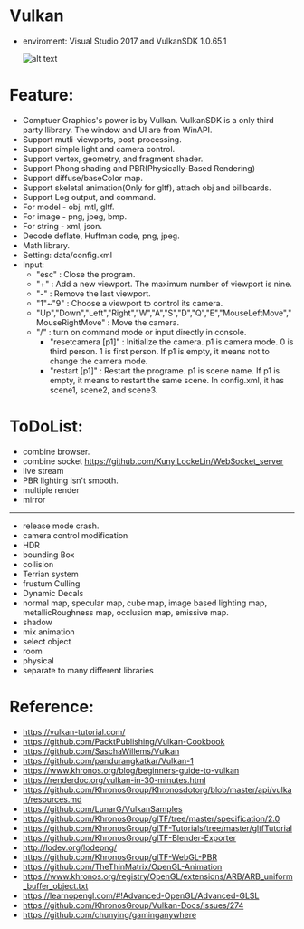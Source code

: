 # Vulkan
  - enviroment: Visual Studio 2017 and VulkanSDK 1.0.65.1
  
    ![alt text](https://github.com/KunyiLockeLin/Vulkan/blob/master/sample01.jpg)
    
# Feature:
  - Comptuer Graphics's power is by Vulkan. VulkanSDK is a only third party llibrary. The window and UI are from WinAPI.
  - Support mutli-viewports, post-processing.
  - Support simple light and camera control.
  - Support vertex, geometry, and fragment shader.
  - Support Phong shading and PBR(Physically-Based Rendering)
  - Support diffuse/baseColor map.
  - Support skeletal animation(Only for gltf), attach obj and billboards.
  - Support Log output, and command.
  - For model  - obj, mtl, gltf.
  - For image  - png, jpeg, bmp.
  - For string - xml, json.
  - Decode deflate, Huffman code, png, jpeg.
  - Math library.
  - Setting: data/config.xml
  - Input:
    - "esc" : Close the program.
    - "+" : Add a new viewport. The maximum number of viewport is nine.
    - "-" : Remove the last viewport.
    - "1"~"9" : Choose a viewport to control its camera.
    - "Up","Down","Left","Right","W","A","S","D","Q","E","MouseLeftMove","MouseRightMove" : Move the camera.
    - "/" : turn on command mode or input directly in console.
      - "resetcamera [p1]" : Initialize the camera. p1 is camera mode. 0 is third person. 1 is first person. If p1 is empty, it means not to change the camera mode.
      - "restart [p1]" : Restart the programe. p1 is scene name. If p1 is empty, it means to restart the same scene. In config.xml, it has scene1, scene2, and scene3.
      
# ToDoList:
  - combine browser.
  - combine socket https://github.com/KunyiLockeLin/WebSocket_server
  - live stream
  - PBR lighting isn't smooth.
  - multiple render
  - mirror
---
  - release mode crash.
  - camera control modification
  - HDR
  - bounding Box
  - collision
  - Terrian system
  - frustum Culling
  - Dynamic Decals
  - normal map, specular map, cube map, image based lighting map, metallicRoughness map, occlusion map, emissive map.
  - shadow
  - mix animation
  - select object
  - room
  - physical
  - separate to many different libraries
  
# Reference:
  - https://vulkan-tutorial.com/
  - https://github.com/PacktPublishing/Vulkan-Cookbook
  - https://github.com/SaschaWillems/Vulkan
  - https://github.com/pandurangkatkar/Vulkan-1
  - https://www.khronos.org/blog/beginners-guide-to-vulkan
  - https://renderdoc.org/vulkan-in-30-minutes.html
  - https://github.com/KhronosGroup/Khronosdotorg/blob/master/api/vulkan/resources.md
  - https://github.com/LunarG/VulkanSamples
  - https://github.com/KhronosGroup/glTF/tree/master/specification/2.0
  - https://github.com/KhronosGroup/glTF-Tutorials/tree/master/gltfTutorial
  - https://github.com/KhronosGroup/glTF-Blender-Exporter
  - http://lodev.org/lodepng/
  - https://github.com/KhronosGroup/glTF-WebGL-PBR
  - https://github.com/TheThinMatrix/OpenGL-Animation
  - https://www.khronos.org/registry/OpenGL/extensions/ARB/ARB_uniform_buffer_object.txt
  - https://learnopengl.com/#!Advanced-OpenGL/Advanced-GLSL
  - https://github.com/KhronosGroup/Vulkan-Docs/issues/274
  - https://github.com/chunying/gaminganywhere
